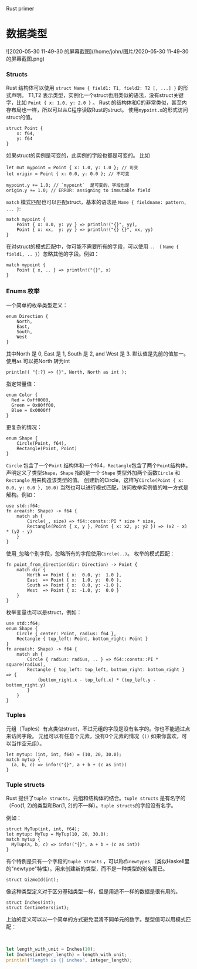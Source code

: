 Rust primer



# 数据类型

![2020-05-30 11-49-30 的屏幕截图](/home/john/图片/2020-05-30 11-49-30 的屏幕截图.png)







### Structs

Rust 结构体可以使用 `struct Name { field1: T1, field2: T2 [, ...] }` 的形式声明。 T1,T2 表示类型，实例化一个struct也用类似的语法，没有struct关键字，比如
`Point { x: 1.0, y: 2.0 }` 。
 Rust 的结构体和C的非常类似，甚至内存布局也一样，所以可以从C程序读取Rust的struct。
 使用`mypoint.x`的形式访问struct的值。

```
struct Point {
    x: f64,
    y: f64
}
```

如果struct的实例是可变的，此实例的字段也都是可变的。
 比如

```
let mut mypoint = Point { x: 1.0, y: 1.0 }; // 可变
let origin = Point { x: 0.0, y: 0.0 }; // 不可变

mypoint.y += 1.0; // `mypoint`  是可变的，字段也是
origin.y += 1.0; // ERROR: assigning to immutable field
```

`match` 模式匹配也可以匹配struct，基本的语法是
`Name { fieldname: pattern, ... }`:

```
match mypoint {
    Point { x: 0.0, y: yy } => println!("{}", yy),
    Point { x: xx,  y: yy } => println!("{} {}", xx, yy)
}
```

在对struct的模式匹配中，你可能不需要所有的字段，可以使用 `..` （ `Name { field1, .. }`）忽略其他的字段。例如：

```
match mypoint {
    Point { x, .. } => println!("{}", x)
}
```

### Enums 枚举

一个简单的枚举类型定义：

```
enum Direction {
    North,
    East,
    South,
    West
}
```

其中North 是 0, East 是 1, South 是 2, and West 是 3. 默认值是先前的值加一。
 使用`as` 可以把North 转为int

```
println!( "{:?} => {}", North, North as int );
```

指定常量值：

```
enum Color {
  Red = 0xff0000,
  Green = 0x00ff00,
  Blue = 0x0000ff
}
```

更复杂的情况：

```
enum Shape {
    Circle(Point, f64),
    Rectangle(Point, Point)
}
```

`Circle` 包含了一个`Point` 结构体和一个f64，`Rectangle`包含了两个`Point`结构体。
 声明定义了类型`Shape`，`Shape` 指的是一个·`Shape` 类型外加两个函数`Circle` 和`Rectangle` 用来构造该类型的值。
 创建新的Circle，这样写`Circle(Point { x: 0.0, y: 0.0 }, 10.0)`
 当然也可以进行模式匹配，访问枚举实例值的唯一方式是解构。例如：

```
use std::f64;
fn area(sh: Shape) -> f64 {
    match sh {
        Circle(_, size) => f64::consts::PI * size * size,
        Rectangle(Point { x, y }, Point { x: x2, y: y2 }) => (x2 - x) * (y2 - y)
    }
}
```

使用`_`忽略个别字段，忽略所有的字段使用`Circle(..)`。
 枚举的模式匹配：

```
fn point_from_direction(dir: Direction) -> Point {
    match dir {
        North => Point { x:  0.0, y:  1.0 },
        East  => Point { x:  1.0, y:  0.0 },
        South => Point { x:  0.0, y: -1.0 },
        West  => Point { x: -1.0, y:  0.0 }
    }
}
```

枚举变量也可以是struct，例如：

```
use std::f64;
enum Shape {
    Circle { center: Point, radius: f64 },
    Rectangle { top_left: Point, bottom_right: Point }
}
fn area(sh: Shape) -> f64 {
    match sh {
        Circle { radius: radius, .. } => f64::consts::PI * square(radius),
        Rectangle { top_left: top_left, bottom_right: bottom_right } => {
            (bottom_right.x - top_left.x) * (top_left.y - bottom_right.y)
        }
    }
}
```

### Tuples 

元组（Tuples）有点类似struct，不过元组的字段是没有名字的。你也不能通过点来访问字段。
 元组可以有任意个元素，没有0个元素的情况（`()` 如果你喜欢，可以当作空元组）。

```
let mytup: (int, int, f64) = (10, 20, 30.0);
match mytup {
  (a, b, c) => info!("{}", a + b + (c as int))
}
```

### Tuple structs

Rust 提供了`tuple structs`，元组和结构体的结合。`tuple structs` 是有名字的（Foo(1, 2)的类型和Bar(1, 2)的不一样）。`tuple structs`的字段没有名字。

例如：

```
struct MyTup(int, int, f64);
let mytup: MyTup = MyTup(10, 20, 30.0);
match mytup {
  MyTup(a, b, c) => info!("{}", a + b + (c as int))
}
```

有个特例是只有一个字段的`tuple structs` ，可以称作`newtypes` （类似Haskell里的"newtype"特性）。用来创建新的类型，而不是一种类型的别名而已。

```
struct GizmoId(int);
```

像这种类型定义对于区分基础类型一样，但是用途不一样的数据是很有用的。

```
struct Inches(int);
struct Centimeters(int);
```

上边的定义可以以一个简单的方式避免混淆不同单元的数字。整型值可以用模式匹配：

​                        

```rust
let length_with_unit = Inches(10);
let Inches(integer_length) = length_with_unit;
println!("length is {} inches", integer_length);
```



